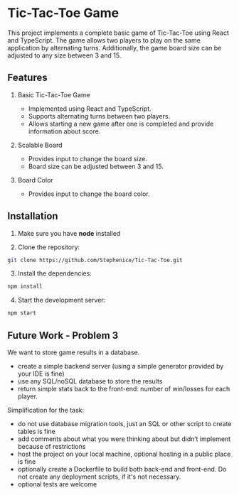 # Tic-Tac-Toe Game

This project implements a complete basic game of Tic-Tac-Toe using React and TypeScript. The game allows two players to play on the same application by alternating turns. Additionally, the game board size can be adjusted to any size between 3 and 15.

## Features

1. Basic Tic-Tac-Toe Game

   - Implemented using React and TypeScript.
   - Supports alternating turns between two players.
   - Allows starting a new game after one is completed and provide information about score.

2. Scalable Board

   - Provides input to change the board size.
   - Board size can be adjusted between 3 and 15.

3. Board Color
   - Provides input to change the board color.

## Installation

1. Make sure you have **node** installed

2. Clone the repository:

```bash
git clone https://github.com/Stephenice/Tic-Tac-Toe.git
```

3. Install the dependencies:

```bash
npm install
```

4. Start the development server:

```bash
npm start
```

## Future Work - Problem 3

We want to store game results in a database.

- create a simple backend server (using a simple generator provided by your IDE is fine)
- use any SQL/noSQL database to store the results
- return simple stats back to the front-end: number of win/losses for each player.

Simplification for the task:

- do not use database migration tools, just an SQL or other script to create tables is fine
- add comments about what you were thinking about but didn’t implement because of restrictions
- host the project on your local machine, optional hosting in a public place is fine
- optionally create a Dockerfile to build both back-end and front-end. Do not create any deployment scripts, if it's not necessary.
- optional tests are welcome
